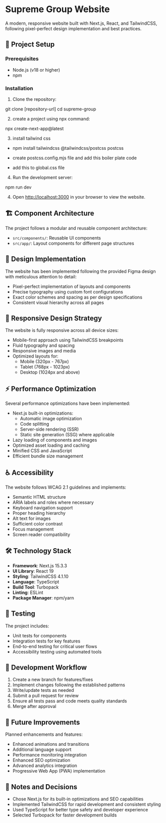 # Supreme Group Website

A modern, responsive website built with Next.js, React, and TailwindCSS, following pixel-perfect design implementation and best practices.

## 🚀 Project Setup

### Prerequisites
- Node.js (v18 or higher)
- npm

### Installation

1. Clone the repository:

git clone [repository-url]
cd supreme-group


2. create a project using npx command:

npx create-next-app@latest

3. install tailwind css

- npm install tailwindcss @tailwindcss/postcss postcss

- create postcss.config.mjs file and add this boiler plate code 

<!-- const config = {
  plugins: {
    "@tailwindcss/postcss": {},
  },
};
export default config -->

- add this to global.css file

<!-- @import "tailwindcss"; -->


4. Run the development server:

npm run dev


4. Open [http://localhost:3000](http://localhost:3000) in your browser to view the website.

## 🏗️ Component Architecture

The project follows a modular and reusable component architecture:

- `src/components/`: Reusable UI components
- `src/app/`: Layout components for different page structures


## 🎨 Design Implementation

The website has been implemented following the provided Figma design with meticulous attention to detail:

- Pixel-perfect implementation of layouts and components
- Precise typography using custom font configurations
- Exact color schemes and spacing as per design specifications
- Consistent visual hierarchy across all pages

## 📱 Responsive Design Strategy

The website is fully responsive across all device sizes:

- Mobile-first approach using TailwindCSS breakpoints
- Fluid typography and spacing
- Responsive images and media
- Optimized layouts for:
  - Mobile (320px - 767px)
  - Tablet (768px - 1023px)
  - Desktop (1024px and above)

## ⚡ Performance Optimization

Several performance optimizations have been implemented:

- Next.js built-in optimizations:
  - Automatic image optimization
  - Code splitting
  - Server-side rendering (SSR)
  - Static site generation (SSG) where applicable
- Lazy loading of components and images
- Optimized asset loading and caching
- Minified CSS and JavaScript
- Efficient bundle size management

## ♿ Accessibility

The website follows WCAG 2.1 guidelines and implements:

- Semantic HTML structure
- ARIA labels and roles where necessary
- Keyboard navigation support
- Proper heading hierarchy
- Alt text for images
- Sufficient color contrast
- Focus management
- Screen reader compatibility

## 🛠️ Technology Stack

- **Framework**: Next.js 15.3.3
- **UI Library**: React 19
- **Styling**: TailwindCSS 4.1.10
- **Language**: TypeScript
- **Build Tool**: Turbopack
- **Linting**: ESLint
- **Package Manager**: npm/yarn

## 🧪 Testing

The project includes:

- Unit tests for components
- Integration tests for key features
- End-to-end testing for critical user flows
- Accessibility testing using automated tools

## 🔄 Development Workflow

1. Create a new branch for features/fixes
2. Implement changes following the established patterns
3. Write/update tests as needed
4. Submit a pull request for review
5. Ensure all tests pass and code meets quality standards
6. Merge after approval

## 🚀 Future Improvements

Planned enhancements and features:

- Enhanced animations and transitions
- Additional language support
- Performance monitoring integration
- Enhanced SEO optimization
- Advanced analytics integration
- Progressive Web App (PWA) implementation

## 📝 Notes and Decisions

- Chose Next.js for its built-in optimizations and SEO capabilities
- Implemented TailwindCSS for rapid development and consistent styling
- Used TypeScript for better type safety and developer experience
- Selected Turbopack for faster development builds

